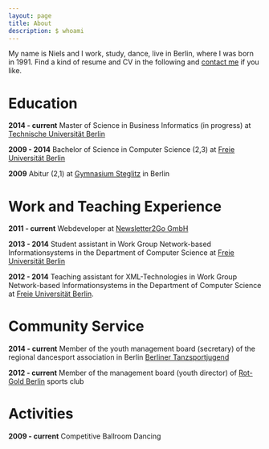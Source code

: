 ```yaml
---
layout: page
title: About
description: $ whoami
---
```


My name is Niels and I work, study, dance, live in Berlin, where I was born in 1991.
Find a kind of resume and CV in the following and [contact me](mailto:42f23877@nielshoppe.de) if you like.

# Education

**2014 - current**
Master of Science in Business Informatics (in progress) at [Technische Universität Berlin][tub]

**2009 - 2014**
Bachelor of Science in Computer Science (2,3) at [Freie Universität Berlin][fub]

**2009**
Abitur (2,1) at [Gymnasium Steglitz](http://gymnasiumsteglitz.de) in Berlin

# Work and Teaching Experience

**2011 - current**
Webdeveloper at [Newsletter2Go GmbH](https://www.newsletter2go.com)

**2013 - 2014**
Student assistant in Work Group Network-based Informationsystems in the Department of Computer Science at [Freie Universität Berlin][fub]

**2012 - 2014**
Teaching assistant for XML-Technologies in Work Group Network-based Informationsystems in the Department of Computer Science at [Freie Universität Berlin][fub].

[fub]: http://fu-berlin.de
[tub]: http://tu-berlin.de

# Community Service

**2014 - current**
Member of the youth management board (secretary) of the regional dancesport association in Berlin [Berliner Tanzsportjugend][btsj]

<!--- Mit 2012 bin ich mir nicht sicher -->
**2012 - current**
Member of the management board (youth director) of [Rot-Gold Berlin][rgb] sports club

<!--
**? - ?**
Youth leader at  [Lindenkirchengemeinde][linde]
-->

[btsj]: http://btsj.de
[rgb]: http://www.rotgold-berlin.de
[linde]: http://lindenkirche.de

# Activities

**2009 - current**
Competitive Ballroom Dancing
